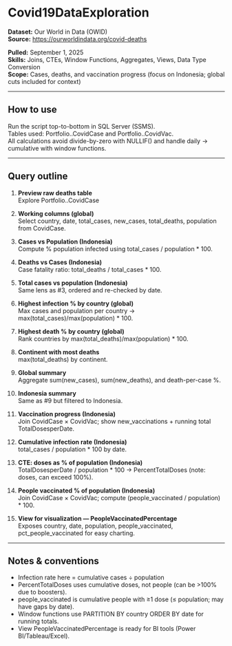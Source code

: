 # Covid19DataExploration

**Dataset:** Our World in Data (OWID)  
**Source:** https://ourworldindata.org/covid-deaths  

**Pulled:** September 1, 2025  
**Skills:** Joins, CTEs, Window Functions, Aggregates, Views, Data Type Conversion  
**Scope:** Cases, deaths, and vaccination progress (focus on Indonesia; global cuts included for context)  

---

## How to use

Run the script top-to-bottom in SQL Server (SSMS).  
Tables used: Portfolio..CovidCase and Portfolio..CovidVac.  
All calculations avoid divide-by-zero with NULLIF() and handle daily → cumulative with window functions.  

---

## Query outline

1. **Preview raw deaths table**  
   Explore Portfolio..CovidCase  

2. **Working columns (global)**  
   Select country, date, total_cases, new_cases, total_deaths, population from CovidCase.  

3. **Cases vs Population (Indonesia)**  
   Compute % population infected using total_cases / population * 100.  

4. **Deaths vs Cases (Indonesia)**  
   Case fatality ratio: total_deaths / total_cases * 100.  

5. **Total cases vs population (Indonesia)**  
   Same lens as #3, ordered and re-checked by date.  

6. **Highest infection % by country (global)**  
   Max cases and population per country → max(total_cases)/max(population) * 100.  

7. **Highest death % by country (global)**  
   Rank countries by max(total_deaths)/max(population) * 100.  

8. **Continent with most deaths**  
   max(total_deaths) by continent.  

9. **Global summary**  
   Aggregate sum(new_cases), sum(new_deaths), and death-per-case %.  

10. **Indonesia summary**  
    Same as #9 but filtered to Indonesia.  

11. **Vaccination progress (Indonesia)**  
    Join CovidCase × CovidVac; show new_vaccinations + running total TotalDosesperDate.  

12. **Cumulative infection rate (Indonesia)**  
    total_cases / population * 100 by date.  

13. **CTE: doses as % of population (Indonesia)**  
    TotalDosesperDate / population * 100 → PercentTotalDoses (note: doses, can exceed 100%).  

14. **People vaccinated % of population (Indonesia)**  
    Join CovidCase × CovidVac; compute (people_vaccinated / population) * 100.  

15. **View for visualization — PeopleVaccinatedPercentage**  
    Exposes country, date, population, people_vaccinated, pct_people_vaccinated for easy charting.  

---

## Notes & conventions

- Infection rate here = cumulative cases ÷ population  
- PercentTotalDoses uses cumulative doses, not people (can be >100% due to boosters).  
- people_vaccinated is cumulative people with ≥1 dose (≤ population; may have gaps by date).  
- Window functions use PARTITION BY country ORDER BY date for running totals.  
- View PeopleVaccinatedPercentage is ready for BI tools (Power BI/Tableau/Excel).  
